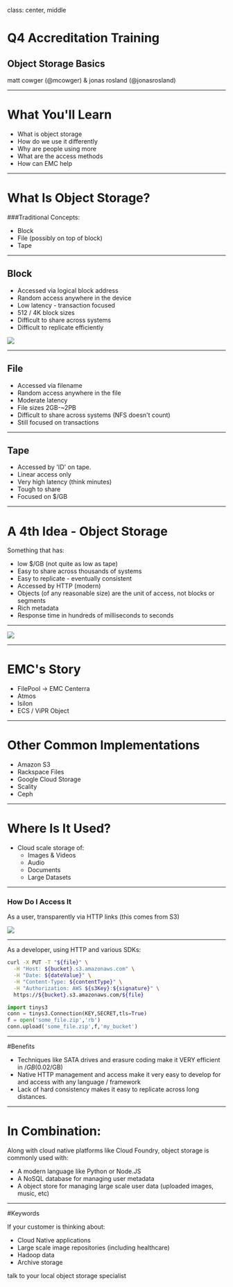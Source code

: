 class: center, middle

# Q4 Accreditation Training
## Object Storage Basics

matt cowger (@mcowger) &
jonas rosland (@jonasrosland)

---

# What You'll Learn

* What is object storage
* How do we use it differently
* Why are people using more
* What are the access methods
* How can EMC help

---

# What Is Object Storage?

###Traditional Concepts:

* Block
* File (possibly on top of block)
* Tape

---

## Block

* Accessed via logical block address
* Random access anywhere in the device
* Low latency - transaction focused
* 512 / 4K block sizes
* Difficult to share across systems
* Difficult to replicate efficiently

![](images/block.png)


---

## File

* Accessed via filename
* Random access anywhere in the file
* Moderate latency
* File sizes 2GB-~2PB
* Difficult to share across systems (NFS doesn't count)
* Still focused on transactions

---

## Tape 

* Accessed by 'ID' on tape.
* Linear access only
* Very high latency (think minutes)
* Tough to share
* Focused on $/GB

---

# A 4th Idea - Object Storage 

Something that has:

* low $/GB (not quite as low as tape)
* Easy to share across thousands of systems
* Easy to replicate - eventually consistent
* Accessed by HTTP (modern)
* Objects (of any reasonable size) are the unit of access, not blocks or segments
* Rich metadata
* Response time in hundreds of milliseconds to seconds

---

![](images/object.png)

---

# EMC's Story

* FilePool -> EMC Centerra
* Atmos
* Isilon
* ECS / ViPR Object

---

# Other Common Implementations

* Amazon S3
* Rackspace Files
* Google Cloud Storage
* Scality
* Ceph

---

# Where Is It Used?

* Cloud scale storage of:
  * Images & Videos
  * Audio
  * Documents
  * Large Datasets

---

### How Do I Access It

As a user, transparently via HTTP links (this comes from S3)

![](http://mcowger-iot.s3.amazonaws.com/odometer.svg)

---

As a developer, using HTTP and various SDKs:

```bash
curl -X PUT -T "${file}" \
  -H "Host: ${bucket}.s3.amazonaws.com" \
  -H "Date: ${dateValue}" \
  -H "Content-Type: ${contentType}" \
  -H "Authorization: AWS ${s3Key}:${signature}" \
  https://${bucket}.s3.amazonaws.com/${file}
```

```python
import tinys3
conn = tinys3.Connection(KEY,SECRET,tls=True)
f = open('some_file.zip','rb')
conn.upload('some_file.zip',f,'my_bucket')
```

---

#Benefits

* Techniques like SATA drives and erasure coding make it VERY efficient in $/GB ($0.02/GB)
* Native HTTP management and access make it very easy to develop for and access with any language / framework
* Lack of hard consistency makes it easy to replicate across long distances.

---

# In Combination:

Along with cloud native platforms like Cloud Foundry, object storage is commonly used with:

* A modern language like Python or Node.JS
* A NoSQL database for managing user metadata
* A object store for managing large scale user data (uploaded images, music, etc)

---

#Keywords

If your customer is thinking about:

* Cloud Native applications
* Large scale image repositories (including healthcare)
* Hadoop data
* Archive storage

talk to your local object storage specialist